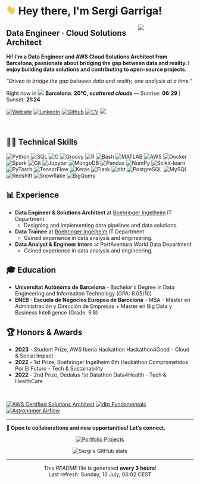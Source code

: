 <h1><img src="https://raw.githubusercontent.com/ABSphreak/ABSphreak/master/gifs/Hi.gif" height="25px"> Hey there, I'm Sergi Garriga!</h1>

<img align="right" src="https://i.giphy.com/media/v1.Y2lkPTc5MGI3NjExZGd6cjhlaHhwZW0ydWJ4OHh2Zmp4NjJ1bXp1MnEzYnhrbTZvOXJmbSZlcD12MV9pbnRlcm5hbF9naWZfYnlfaWQmY3Q9cw/ZejHdJFD5W714EYMwU/giphy.gif" width='150'/>

<h2 align="left">Data Engineer · Cloud Solutions Architect</h2>

<p><b>Hi! I'm a Data Engineer and AWS Cloud Solutions Architect from Barcelona, passionate about bridging the gap between data and reality. I enjoy building data solutions and contributing to open-source projects.</b></p>
<p><i>“Driven to bridge the gap between data and reality, one analysis at a time.”</i></p>
<p>Right now in <img src="https://cdn-icons-png.flaticon.com/256/10600/10600730.png" width="13"/> <b>Barcelona</b>: <b>20°C, <i>scattered clouds</i></b> &mdash; Sunrise: <b>06:29</b> | Sunset: <b>21:24</b></p>

[![Website](https://img.shields.io/badge/Website-CC5500?style=for-the-badge&logo=&logoColor=white)](http://sergigarrigamas.com/)
[![LinkedIn](https://img.shields.io/badge/LinkedIn-0077B5?style=for-the-badge&logo=linkedin&logoColor=white)](https://www.linkedin.com/in/sergigarrigamas)
[![Github](https://img.shields.io/badge/GitHub-12100E?style=for-the-badge&logo=github&logoColor=white)](https://github.com/sergigarriga)
[![CV](https://img.shields.io/badge/CV-Download-blue?style=for-the-badge&logo=google-drive&logoColor=white)](https://drive.google.com/file/d/1-qBoKDmgTZvWGWRZ4KwRbA1GdxjxRw9t/view?usp=sharing)
![](https://komarev.com/ghpvc/?username=sergigarriga&color=green&style=for-the-badge&label=Profile+Views)

<br>

## 👨‍💻 Technical Skills
<p>
  <img alt="Python" src="https://img.shields.io/badge/Python-3776AB?style=flat-square&logo=python&logoColor=white" />
  <img alt="SQL" src="https://img.shields.io/badge/SQL-003B57?style=flat-square&logo=mysql&logoColor=white" />
  <img alt="C" src="https://img.shields.io/badge/C-A8B9CC?style=flat-square&logo=c&logoColor=white" />
  <img alt="Groovy" src="https://img.shields.io/badge/Groovy-4298B8?style=flat-square&logo=groovy&logoColor=white" />
  <img alt="R" src="https://img.shields.io/badge/R-276DC3?style=flat-square&logo=r&logoColor=white" />
  <img alt="Bash" src="https://img.shields.io/badge/Bash-4EAA25?style=flat-square&logo=gnu-bash&logoColor=white" />
  <img alt="MATLAB" src="https://img.shields.io/badge/MATLAB-E16737?style=flat-square&logo=mathworks&logoColor=white" />
  <img alt="AWS" src="https://img.shields.io/badge/AWS-232F3E?style=flat-square&logo=amazon-aws&logoColor=white" />
  <img alt="Docker" src="https://img.shields.io/badge/Docker-2496ED?style=flat-square&logo=docker&logoColor=white" />
  <img alt="Spark" src="https://img.shields.io/badge/Spark-E25A1C?style=flat-square&logo=apache-spark&logoColor=white" />
  <img alt="Git" src="https://img.shields.io/badge/Git-F05032?style=flat-square&logo=git&logoColor=white" />
  <img alt="Jupyter" src="https://img.shields.io/badge/Jupyter-F37626?style=flat-square&logo=jupyter&logoColor=white" />
  <img alt="MongoDB" src="https://img.shields.io/badge/MongoDB-47A248?style=flat-square&logo=mongodb&logoColor=white" />
  <img alt="Pandas" src="https://img.shields.io/badge/Pandas-150458?style=flat-square&logo=pandas&logoColor=white" />
  <img alt="NumPy" src="https://img.shields.io/badge/NumPy-013243?style=flat-square&logo=numpy&logoColor=white" />
  <img alt="Scikit-learn" src="https://img.shields.io/badge/Scikit--learn-F7931E?style=flat-square&logo=scikit-learn&logoColor=white" />
  <img alt="PyTorch" src="https://img.shields.io/badge/PyTorch-EE4C2C?style=flat-square&logo=pytorch&logoColor=white" />
  <img alt="TensorFlow" src="https://img.shields.io/badge/TensorFlow-FF6F00?style=flat-square&logo=tensorflow&logoColor=white" />
  <img alt="Keras" src="https://img.shields.io/badge/Keras-D00000?style=flat-square&logo=keras&logoColor=white" />
  <img alt="Flask" src="https://img.shields.io/badge/Flask-000000?style=flat-square&logo=flask&logoColor=white" />
  <img alt="dbt" src="https://img.shields.io/badge/dbt-FF694B?style=flat-square&logo=dbt&logoColor=white" />
  <img alt="PostgreSQL" src="https://img.shields.io/badge/PostgreSQL-336791?style=flat-square&logo=postgresql&logoColor=white" />
  <img alt="MySQL" src="https://img.shields.io/badge/MySQL-4479A1?style=flat-square&logo=mysql&logoColor=white" />
  <img alt="Redshift" src="https://img.shields.io/badge/Redshift-8C4FFF?style=flat-square&logo=amazon-redshift&logoColor=white" />
  <img alt="Snowflake" src="https://img.shields.io/badge/Snowflake-29B5E8?style=flat-square&logo=snowflake&logoColor=white" />
  <img alt="BigQuery" src="https://img.shields.io/badge/BigQuery-4285F4?style=flat-square&logo=google-big-query&logoColor=white" />
</p>

## 📊  Experience

- **Data Engineer & Solutions Architect** at <a href="https://github.com/Boehringer-Ingelheim" target="_blank">Boehringer Ingelheim</a> IT Department
    - Designing and implementing data pipelines and data solutions.
- **Data Trainee** at <a href="https://github.com/Boehringer-Ingelheim" target="_blank">Boehringer Ingelheim</a> IT Department
    - Gained experience in data analysis and engineering.
- **Data Analyst & Engineer Intern** at PortAventura World Data Department
    - Gained experience in data analysis and engineering.

## 🎓 Education

- **Universitat Autònoma de Barcelona** - Bachelor's Degree in Data Engineering and Information Technology (GPA: 8.05/10)
- **ENEB - Escuela de Negocios Europea de Barcelona** - MBA - Máster en Administración y Dirección de Empresas + Máster en Big Data y Business Intelligence (Grade: 9.8)

## 🏆 Honors & Awards

- **2023** - Student Prize, AWS Iberia Hackathon Hackathon4Good - Cloud & Social Impact
- **2022** - 1st Prize, Boehringer Ingelheim 6th Hackathon Comprometidos Por El Futuro - Tech & Sustainability
- **2022** - 2nd Prize, Dedalus 1st Datathon Data4Health - Tech & HealthCare

<br>

[![AWS Certified Solutions Architect](https://img.shields.io/badge/AWS_Solutions_Architect-232F3E?style=for-the-badge&logo=amazon-aws&logoColor=white)](https://www.credly.com/badges/)
[![dbt Fundamentals](https://img.shields.io/badge/dbt_Fundamentals-FF694B?style=for-the-badge&logo=dbt&logoColor=white)](https://www.getdbt.com/)
[![Astronomer Airflow](https://img.shields.io/badge/Astronomer_Airflow-000?style=for-the-badge&logo=apache-airflow&logoColor=white)](https://www.astronomer.io/)

<hr>

<p><b>🚀 Open to collaborations and new opportunities! Let’s connect.</b></p>

<p align="center">
  <a href="https://sergigarrigamas.com/#projects"><img src="https://img.shields.io/badge/Portfolio-Projects-orange?style=for-the-badge&logo=github&logoColor=white" alt="Portfolio Projects"/></a>
</p>

<p align="center">
  <img src="https://github-readme-stats.vercel.app/api?username=sergigarriga&show_icons=true&theme=default&hide_title=true" alt="Sergi's GitHub stats"/>
</p>

------------
<p align="center">This <i>README</i> file is generated <b>every 3 hours</b>!</br>Last refresh: Sunday, 13 July, 06:02 CEST</p>
